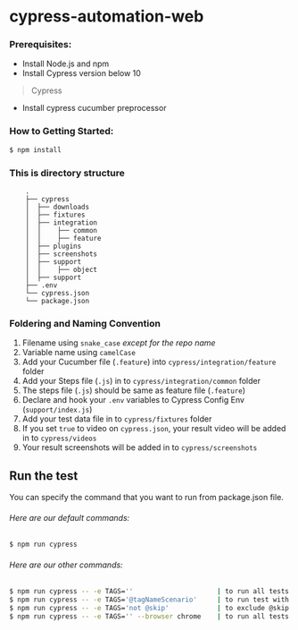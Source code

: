 # cypress-automation-web

### Prerequisites:

- Install Node.js and npm
- Install Cypress version below 10

> Cypress
- Install cypress cucumber preprocessor

### How to Getting Started:

```sh
$ npm install
```

### This is directory structure

        .
        ├── cypress
        │  ├── downloads
        │  ├── fixtures
        │  ├── integration
        │  │    ├── common
        │  │    ├── feature
        │  ├── plugins
        │  ├── screenshots
        │  ├── support
        │  │    ├── object
        │  ├── support
        ├── .env
        └── cypress.json
        └── package.json

### Foldering and Naming Convention

1. Filename using `snake_case` *except for the repo name*
2. Variable name using `camelCase`
3. Add your Cucumber file (`.feature`) into `cypress/integration/feature` folder
4. Add your Steps file (`.js`) in to `cypress/integration/common` folder
5. The steps file (`.js`) should be same as feature file (`.feature`)
6. Declare and hook your `.env` variables to Cypress Config Env (`support/index.js`)
7. Add your test data file in to `cypress/fixtures` folder
8. If you set `true` to video on `cypress.json`, your result video will be added in to `cypress/videos`
3. Your result screenshots will be added in to `cypress/screenshots`

## Run the test

You can specify the command that you want to run from package.json file.

###### Here are our default commands:

```sh
$ npm run cypress
```

###### Here are our other commands:

```sh
$ npm run cypress -- -e TAGS=''                     | to run all tests
$ npm run cypress -- -e TAGS='@tagNameScenario'     | to run test with specific tag / specific repo
$ npm run cypress -- -e TAGS='not @skip'            | to exclude @skip tag
$ npm run cypress -- -e TAGS='' --browser chrome    | to run all tests with launch browser
```

